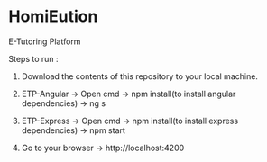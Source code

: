 # HomiEution
E-Tutoring Platform

Steps to run :

1) Download the contents of this repository to your local machine.

2) ETP-Angular -> Open cmd -> npm install(to install angular dependencies) -> ng s

3) ETP-Express -> Open cmd -> npm install(to install express dependencies) -> npm start

4) Go to your browser -> http://localhost:4200
